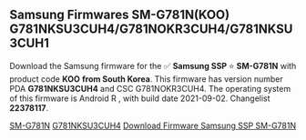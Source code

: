 <h2>Samsung Firmwares SM-G781N(KOO) G781NKSU3CUH4/G781NOKR3CUH4/G781NKSU3CUH1</h2>
Download the Samsung firmware for the ✅ <strong>Samsung SSP </strong> ⭐ <strong>SM-G781N</strong> with product code <strong>KOO</strong> <strong> from South Korea</strong>. This firmware has version number PDA <strong>G781NKSU3CUH4</strong> and CSC G781NOKR3CUH4. The operating system of this firmware is Android R , with build date 2021-09-02. Changelist <strong>22378117</strong>.


[SM-G781N](https://samfirm.shop/samsung/model/SM-G781N)
[G781NKSU3CUH4](https://samfirm.shop/samsung/pda/G781NKSU3CUH4)
[Download Firmware Samsung SSP SM-G781N](https://samfirm.shop/samsung/firmware/451261)
